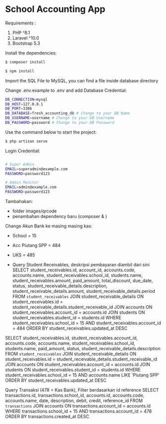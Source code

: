# School Accounting App

Requirements :

1. PHP ^8.1
2. Laravel ^10.0
3. Bootstrap 5.3

Install the dependencies:

```bash
$ composer install
```

```bash
$ npm install
```

Import the SQL File to MySQL, you can find a file inside database directory

Change .env.example to .env and add Database Credential:

```bash
DB_CONNECTION=mysql
DB_HOST=127.0.0.1
DB_PORT=3306
DB_DATABASE=fresh_accounting_db # Change to your DB Name
DB_USERNAME=username # Change to your DB Username
DB_PASSWORD=password # Change to your DB Password
```

Use the command below to start the project:

```bash
$ php artisan serve
```

Login Credential:

```bash

# Super Admin
EMAIL=superadmin@example.com
PASSWORD=password123

# Admin Monitor
EMAIL=admin@example.com
PASSWORD=password123
```

Tambahakan:
- folder images/qrcode
- penambahan dependency baru (composer & )


Change Akun Bank ke masing masing kas:
- School = 15
- Acc Piutang SPP = 484
- UKS = 485

- Query Student Receivables, deskripsi pembayaran diambil dari sini
SELECT student_receivables.id, account_id, accounts.code, accounts.name, student_receivables.school_id, students.name, student_receivables.amount, paid_amount, total_discount, due_date, status, student_receivable_details.description, student_receivable_details.amount, student_receivable_details.period
FROM `student_receivables`
JOIN student_receivable_details ON student_receivables.id = student_receivable_details.student_receivable_id
JOIN accounts ON student_receivables.account_id = accounts.id
JOIN students ON student_receivables.student_id = students.id
WHERE student_receivables.school_id = 15
AND student_receivables.account_id = 484
ORDER BY student_receivables.updated_at DESC

SELECT student_receivables.id, student_receivables.account_id, accounts.code, accounts.name, student_receivables.school_id, students.name, paid_amount, status, student_receivable_details.description
FROM `student_receivables`
JOIN student_receivable_details ON student_receivables.id = student_receivable_details.student_receivable_id
JOIN accounts ON student_receivables.account_id = accounts.id
JOIN students ON student_receivables.student_id = students.id
WHERE student_receivables.school_id = 15
AND accounts.name LIKE 'Piutang SPP'
ORDER BY student_receivables.updated_at DESC

Query Transaksi (478 = Kas Bank), Filter berdasarkan id reference
SELECT transactions.id, transactions.school_id, accounts.id, accounts.code, accounts.name, date, description, debit, credit, reference_id
FROM `transactions`
JOIN accounts ON transactions.account_id = accounts.id
WHERE transactions.school_id = 15
AND transactions.account_id = 478
ORDER BY transactions.created_at DESC

